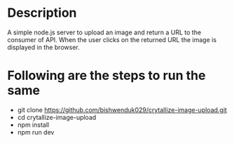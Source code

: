 # Description

A simple node.js server to upload an image and return a URL to the consumer of API. When the user clicks on the returned URL the image is displayed in the browser.

# Following are the steps to run the same

- git clone https://github.com/bishwenduk029/crytallize-image-upload.git
- cd crytallize-image-upload
- npm install
- npm run dev
